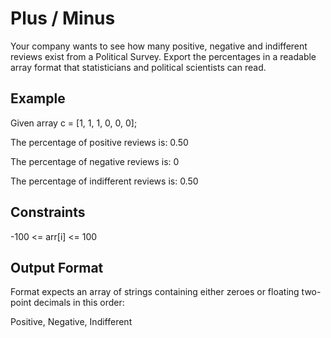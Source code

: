 # Plus / Minus

Your company wants to see how many positive, negative and indifferent reviews exist from a Political Survey. Export the percentages in a readable array format that statisticians and political scientists can read.

## Example
Given array c = [1, 1, 1, 0, 0, 0];

The percentage of positive reviews is: 0.50

The percentage of negative reviews is: 0

The percentage of indifferent reviews is: 0.50

## Constraints
-100 <= arr[i] <= 100

## Output Format
Format expects an array of strings containing either zeroes or floating two-point decimals in this order:

Positive, Negative, Indifferent